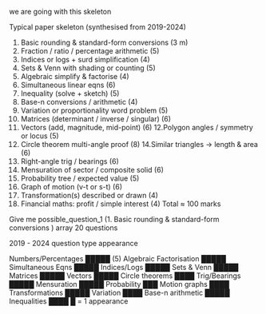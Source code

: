 we are going with this skeleton

Typical paper skeleton (synthesised from 2019-2024)
1. Basic rounding & standard-form conversions (3 m)
2. Fraction / ratio / percentage arithmetic (5)
3. Indices or logs + surd simplification (4)
4. Sets & Venn with shading or counting (5)
5. Algebraic simplify & factorise (4)
6. Simultaneous linear eqns (6)
7. Inequality (solve + sketch) (5)
8. Base-n conversions / arithmetic (4)
9. Variation or proportionality word problem (5)
10. Matrices (determinant / inverse / singular) (6)
11. Vectors (add, magnitude, mid-point) (6)
12.Polygon angles / symmetry or locus (5)
13. Circle theorem multi-angle proof (8)
14.Similar triangles → length & area (6)
15. Right-angle trig / bearings (6)
16. Mensuration of sector / composite solid (6)
17. Probability tree / expected value (5)
18. Graph of motion (v-t or s-t) (6)
19. Transformation(s) described or drawn (4)
20. Financial maths: profit / simple interest (4)
Total ≈ 100 marks


Give me possible_question_1 (1. Basic rounding & standard-form conversions
) array 20 questions


2019 - 2024 question type appearance

Numbers/Percentages        █████ (5)
Algebraic Factorisation    █████
Simultaneous Eqns          █████
Indices/Logs               █████
Sets & Venn                █████
Matrices                   █████
Vectors                    █████
Circle theorems            ████
Trig/Bearings              █████
Mensuration                █████
Probability                ███
Motion graphs              ████
Transformations            █████
Variation                  ████
Base-n arithmetic          █████
Inequalities               ████
█ = 1 appearance